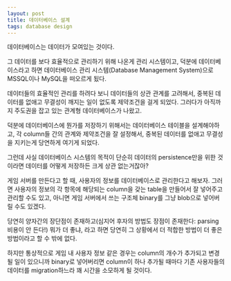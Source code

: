```yaml
---
layout: post
title: 데이터베이스 설계
tags: database design
---
```


데이터베이스는 데이터가 모여있는 것이다.

그 데이터를 보다 효율적으로 관리하기 위해 나온게 관리 시스템이고, 덕분에 데이터베이스라고 하면 데이터베이스 관리 시스템(Database Management System)으로 MSSQL이나 MySQL을 떠오르게 됬다.

데이터들의 효율적인 관리를 하려다 보니 데이터들의 상관 관계를 고려해서, 중복된 데이터를 없애고 무결성이 깨지는 일이 없도록 제약조건을 걸게 되었다. 그러다가 아직까지 주도권을 잡고 있는 관계형 데이터베이스가 나왔고.

덕분에 데이터베이스에 뭔가를 저장하기 위해서는 데이터베이스 테이블을 설계해야하고, 각 column들 간의 관계와 제약조건을 잘 설정해서, 중복된 데이터를 없애고 무결성을 지키는게 당연하게 여기게 되었다.

그런데 사실 데이터베이스 시스템의 목적이 단순히 데이터의 persistence만을 위한 것이라면 데이터를 어떻게 저장하든 크게 상관 없는거잖아?

게임 서버를 만든다고 할 때, 사용자의 정보를 데이터베이스로 관리한다고 해보자.
그러면 사용자의 정보의 각 항목에 해당되는 column을 갖는 table을 만들어서 잘 넣어주고 관리할 수도 있고, 아니면 게임 서버에서 쓰는 구조체 binary를 그냥 blob으로 넣어버릴 수도 있겠다.

당연히 양자간의 장단점이 존재하고(심지어 후자의 방법도 장점이 존재한다: parsing 비용이 안 든다!)
뭐가 더 좋냐, 라고 하면 당연히 그 상황에서 더 적합한 방법이 더 좋은 방법이라고 할 수 밖에 없다.

하지만 통상적으로 게임 내 사용자 정보 같은 경우는 column의 개수가 추가되고 변경될 일이 있으니까
binary로 넣어버리면 column이 하나 추가될 때마다 기존 사용자들의 데이터를 migration하느라 꽤 시간을 소모하게 될 것이다.
